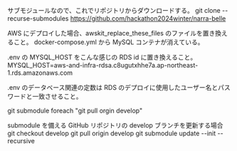 サブモジュールなので、これでリポジトリからダウンロードする。
git clone --recurse-submodules https://github.com/hackathon2024winter/narra-belle

AWS にデプロイした場合、awskit_replace_these_files のファイルを置き換えること。
docker-compose.yml から MySQL コンテナが消えている。

.env の MYSQL_HOST をこんな感じの RDS id に置き換えること。
MYSQL_HOST=aws-and-infra-rdsa.c8ugutxhhe7a.ap-northeast-1.rds.amazonaws.com

.env のデータベース関連の定数は RDS のデプロイに使用したユーザー名とパスワードと一致させること。

git submodule foreach "git pull orgin develop"

submodule を備える GitHub リポジトリの develop ブランチを更新する場合
git checkout develop
git pull origin develop
git submodule update --init --recursive
